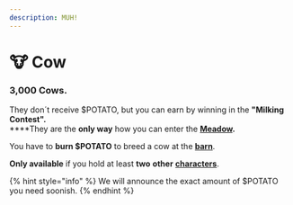 ```yaml
---
description: MUH!
---
```


# 🐮 Cow

### 3,000 Cows.

They don´t receive $POTATO, but you can earn by winning in the **"Milking Contest".**\
****They are the **only way** how you can enter the [**Meadow**](broken-reference)**.**

You have to **burn $POTATO** to breed a cow at the [**barn**](../../locations/barn.md).

**Only available** if you hold at least **two** **other** [**characters**](../).

{% hint style="info" %}
We will announce the exact amount of $POTATO you need soonish.
{% endhint %}
